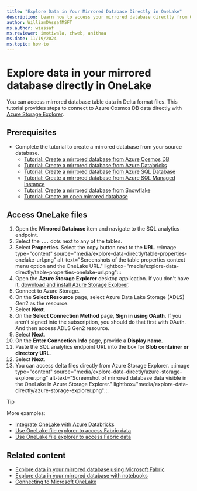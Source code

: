 ```yaml
---
title: "Explore Data in Your Mirrored Database Directly in OneLake"
description: Learn how to access your mirrored database directly from OneLake in Delta format.
author: WilliamDAssafMSFT
ms.author: wiassaf
ms.reviewer: imotiwala, chweb, anithaa
ms.date: 11/19/2024
ms.topic: how-to
---
```

# Explore data in your mirrored database directly in OneLake

You can access mirrored database table data in Delta format files. This tutorial provides steps to connect to Azure Cosmos DB data directly with [Azure Storage Explorer](../../onelake/onelake-azure-storage-explorer.md).

## Prerequisites

- Complete the tutorial to create a mirrored database from your source database.
    - [Tutorial: Create a mirrored database from Azure Cosmos DB](azure-cosmos-db-tutorial.md)
    - [Tutorial: Create a mirrored database from Azure Databricks](azure-databricks-tutorial.md)
    - [Tutorial: Create a mirrored database from Azure SQL Database](azure-sql-database-tutorial.md)
    - [Tutorial: Create a mirrored database from Azure SQL Managed Instance](azure-sql-managed-instance-tutorial.md)
    - [Tutorial: Create a mirrored database from Snowflake](snowflake-tutorial.md)
    - [Tutorial: Create an open mirrored database](open-mirroring-tutorial.md)

## Access OneLake files

1. Open the **Mirrored Database** item and navigate to the SQL analytics endpoint.
1. Select the `...` dots next to any of the tables.
1. Select **Properties**. Select the copy button next to the **URL**.
    :::image type="content" source="media/explore-data-directly/table-properties-onelake-url.png" alt-text="Screenshots of the table properties context menu option and the OneLake URL." lightbox="media/explore-data-directly/table-properties-onelake-url.png":::
1. Open the **Azure Storage Explorer** desktop application. If you don't have it, [download and install Azure Storage Explorer](https://azure.microsoft.com/products/storage/storage-explorer).
1. Connect to Azure Storage.
1. On the **Select Resource** page, select Azure Data Lake Storage (ADLS) Gen2 as the resource.
1. Select **Next**.
1. On the **Select Connection Method** page, **Sign in using OAuth**. If you aren't signed into the subscription, you should do that first with OAuth. And then access ADLS Gen2 resource.
1. Select **Next**.
1. On the **Enter Connection Info** page, provide a **Display name**.
1. Paste the SQL analytics endpoint URL into the box for **Blob container or directory URL**.
1. Select **Next**.
1. You can access delta files directly from Azure Storage Explorer.
    :::image type="content" source="media/explore-data-directly/azure-storage-explorer.png" alt-text="Screenshot of mirrored database data visible in the OneLake in Azure Storage Explorer." lightbox="media/explore-data-directly/azure-storage-explorer.png":::

> [!TIP]
> More examples:
>
> - [Integrate OneLake with Azure Databricks](../../onelake/onelake-azure-databricks.md)
> - [Use OneLake file explorer to access Fabric data](../../onelake/onelake-file-explorer.md)
> - [Use OneLake file explorer to access Fabric data](../../onelake/onelake-file-explorer.md)

## Related content

- [Explore data in your mirrored database using Microsoft Fabric](explore.md)
- [Explore data in your mirrored database with notebooks](explore-onelake-shortcut.md)
- [Connecting to Microsoft OneLake](../../onelake/onelake-access-api.md)
